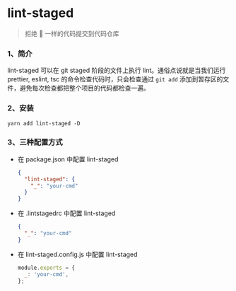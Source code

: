 # lint-staged

> 拒绝 💩 一样的代码提交到代码仓库

### 1、简介

lint-staged 可以在 git staged 阶段的文件上执行 lint。通俗点说就是当我们运行 prettier, eslint, tsc 的命令检查代码时，只会检查通过 `git add` 添加到暂存区的文件，避免每次检查都把整个项目的代码都检查一遍。

### 2、安装

`yarn add lint-staged -D`

### 3、三种配置方式

- 在 package.json 中配置 lint-staged

  ```json
  {
    "lint-staged": {
      "_": "your-cmd"
    }
  }
  ```

- 在 .lintstagedrc 中配置 lint-staged

  ```json
  {
    "_": "your-cmd"
  }
  ```

- 在 lint-staged.config.js 中配置 lint-staged

  ```js
  module.exports = {
    _: 'your-cmd',
  };
  ```
